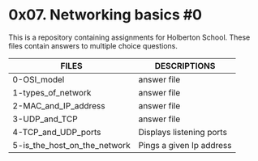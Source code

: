 # 0x07. Networking basics #0

This is a repository containing assignments for Holberton School.
These files contain answers to multiple choice questions.

|FILES| DESCRIPTIONS|
|---|---|
|0-OSI_model| answer file|
|1-types_of_network| answer file|
|2-MAC_and_IP_address| answer file|
|3-UDP_and_TCP| answer file|
|4-TCP_and_UDP_ports| Displays listening ports|
|5-is_the_host_on_the_network| Pings a given Ip address|

